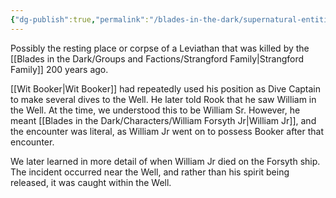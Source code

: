 ```yaml
---
{"dg-publish":true,"permalink":"/blades-in-the-dark/supernatural-entities/the-well-of-souls/","tags":["Supernatural"]}
---
```


Possibly the resting place or corpse of a Leviathan that was killed by the [[Blades in the Dark/Groups and Factions/Strangford Family\|Strangford Family]] 200 years ago.

[[Wit Booker\|Wit Booker]] had repeatedly used his position as Dive Captain to make several dives to the Well. He later told Rook that he saw William in the Well. At the time, we understood this to be William Sr. However, he meant [[Blades in the Dark/Characters/William Forsyth Jr\|William Jr]], and the encounter was literal, as William Jr went on to possess Booker after that encounter.

We later learned in more detail of when William Jr died on the Forsyth ship. The incident occurred near the Well, and rather than his spirit being released, it was caught within the Well.